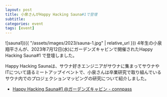 ```yaml
---
layout: post
title: 小泉さんがHappy Hacking Sauna#1で登壇
subtitle: 
categories: event
tags: [event]
---
```

![sauna1]({{ "/assets/images/2023/sauna-1.jpg" | relative_url }})
4年生の小泉翔平さんが、2023年7月12日(水)にガーデンズキャビンで開催されたHappy Hacking Sauna#1 で登壇しました。

Happy Hacking Saunaは、サウナ好きエンジニアがサウナに集まってサウナやITについて語るミートアップイベントで、小泉さんは卒業研究で取り組んでいるサウナ内でのプロジェクションマッピングの研究について紹介しました。

- [Happy Hacking Sauna#1 @ガーデンズキャビン - connpass](https://connpass.com/event/287301/)
